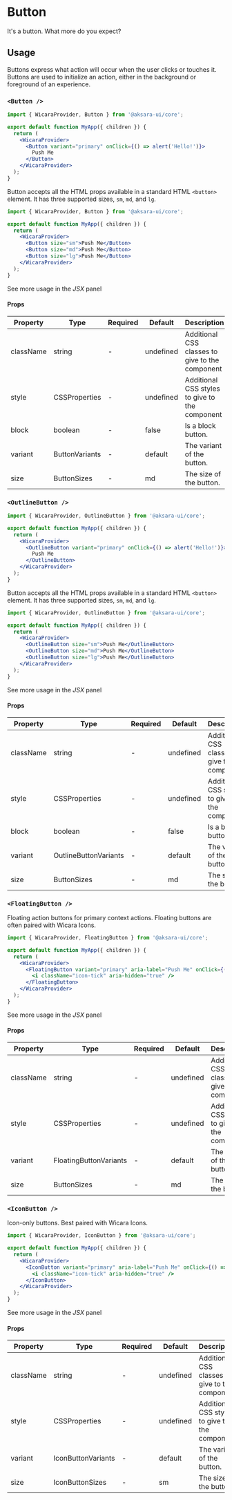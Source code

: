 # Button

It's a button. What more do you expect?

## Usage

Buttons express what action will occur when the user clicks or touches it. Buttons are used to initialize an action, either in the background or foreground of an experience.

### `<Button />`

```jsx
import { WicaraProvider, Button } from '@aksara-ui/core';

export default function MyApp({ children }) {
  return (
    <WicaraProvider>
      <Button variant="primary" onClick={() => alert('Hello!')}>
        Push Me
      </Button>
    </WicaraProvider>
  );
}
```

Button accepts all the HTML props available in a standard HTML `<button>` element. It has three supported sizes, `sm`, `md`, and `lg`.

```jsx
import { WicaraProvider, Button } from '@aksara-ui/core';

export default function MyApp({ children }) {
  return (
    <WicaraProvider>
      <Button size="sm">Push Me</Button>
      <Button size="md">Push Me</Button>
      <Button size="lg">Push Me</Button>
    </WicaraProvider>
  );
}
```

See more usage in the _JSX_ panel

#### Props

| Property  | Type           | Required | Default   | Description                                     |
| --------- | -------------- | -------- | --------- | ----------------------------------------------- |
| className | string         | -        | undefined | Additional CSS classes to give to the component |
| style     | CSSProperties  | -        | undefined | Additional CSS styles to give to the component  |
| block     | boolean        | -        | false     | Is a block button.                              |
| variant   | ButtonVariants | -        | default   | The variant of the button.                      |
| size      | ButtonSizes    | -        | md        | The size of the button.                         |

### `<OutlineButton />`

```jsx
import { WicaraProvider, OutlineButton } from '@aksara-ui/core';

export default function MyApp({ children }) {
  return (
    <WicaraProvider>
      <OutlineButton variant="primary" onClick={() => alert('Hello!')}>
        Push Me
      </OutlineButton>
    </WicaraProvider>
  );
}
```

Button accepts all the HTML props available in a standard HTML `<button>` element. It has three supported sizes, `sm`, `md`, and `lg`.

```jsx
import { WicaraProvider, OutlineButton } from '@aksara-ui/core';

export default function MyApp({ children }) {
  return (
    <WicaraProvider>
      <OutlineButton size="sm">Push Me</OutlineButton>
      <OutlineButton size="md">Push Me</OutlineButton>
      <OutlineButton size="lg">Push Me</OutlineButton>
    </WicaraProvider>
  );
}
```

See more usage in the _JSX_ panel

#### Props

| Property  | Type                  | Required | Default   | Description                                     |
| --------- | --------------------- | -------- | --------- | ----------------------------------------------- |
| className | string                | -        | undefined | Additional CSS classes to give to the component |
| style     | CSSProperties         | -        | undefined | Additional CSS styles to give to the component  |
| block     | boolean               | -        | false     | Is a block button.                              |
| variant   | OutlineButtonVariants | -        | default   | The variant of the button.                      |
| size      | ButtonSizes           | -        | md        | The size of the button.                         |

### `<FloatingButton />`

Floating action buttons for primary context actions. Floating buttons are often paired with Wicara Icons.

```jsx
import { WicaraProvider, FloatingButton } from '@aksara-ui/core';

export default function MyApp({ children }) {
  return (
    <WicaraProvider>
      <FloatingButton variant="primary" aria-label="Push Me" onClick={() => alert('Hello!')}>
        <i className="icon-tick" aria-hidden="true" />
      </FloatingButton>
    </WicaraProvider>
  );
}
```

See more usage in the _JSX_ panel

#### Props

| Property  | Type                   | Required | Default   | Description                                     |
| --------- | ---------------------- | -------- | --------- | ----------------------------------------------- |
| className | string                 | -        | undefined | Additional CSS classes to give to the component |
| style     | CSSProperties          | -        | undefined | Additional CSS styles to give to the component  |
| variant   | FloatingButtonVariants | -        | default   | The variant of the button.                      |
| size      | ButtonSizes            | -        | md        | The size of the button.                         |

### `<IconButton />`

Icon-only buttons. Best paired with Wicara Icons.

```jsx
import { WicaraProvider, IconButton } from '@aksara-ui/core';

export default function MyApp({ children }) {
  return (
    <WicaraProvider>
      <IconButton variant="primary" aria-label="Push Me" onClick={() => alert('Hello!')}>
        <i className="icon-tick" aria-hidden="true" />
      </IconButton>
    </WicaraProvider>
  );
}
```

See more usage in the _JSX_ panel

#### Props

| Property  | Type               | Required | Default   | Description                                     |
| --------- | ------------------ | -------- | --------- | ----------------------------------------------- |
| className | string             | -        | undefined | Additional CSS classes to give to the component |
| style     | CSSProperties      | -        | undefined | Additional CSS styles to give to the component  |
| variant   | IconButtonVariants | -        | default   | The variant of the button.                      |
| size      | IconButtonSizes    | -        | sm        | The size of the button.                         |
